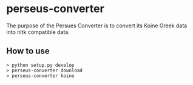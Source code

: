 # perseus-converter
The purpose of the Persues Converter is to convert its Koine Greek data into nltk compatible data.

## How to use

```
> python setup.py develop
> perseus-converter download
> perseus-converter koine
```